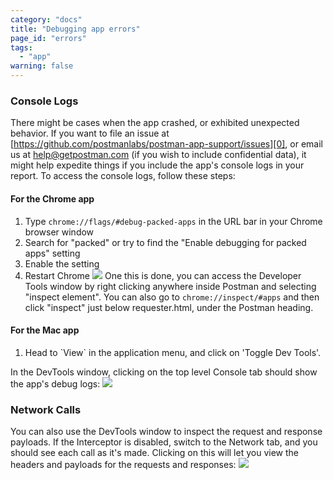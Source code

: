 ```yaml
---
category: "docs"
title: "Debugging app errors"
page_id: "errors"
tags: 
  - "app"
warning: false
---
```


### Console Logs

There might be cases when the app crashed, or exhibited unexpected behavior. If you want to file an issue at [https://github.com/postmanlabs/postman-app-support/issues][0], or email us at [help@getpostman.com][1] (if you wish to include confidential data), it might help expedite things if you include the app's console logs in your report. To access the console logs, follow these steps:

#### For the Chrome app

1. Type `chrome://flags/#debug-packed-apps` in the URL bar in your Chrome browser window
2. Search for "packed" or try to find the "Enable debugging for packed apps" setting
3. Enable the setting
4. Restart Chrome
![](https://www.getpostman.com/img/v1/docs/flags.png)
One this is done, you can access the Developer Tools window by right clicking anywhere inside Postman and selecting "inspect element". You can also go to `chrome://inspect/#apps` and then click "inspect" just below requester.html, under the Postman heading.

#### For the Mac app

1. Head to \`View\` in the application menu, and click on 'Toggle Dev Tools'.

  
  
In the DevTools window, clicking on the top level Console tab should show the app's debug logs:
![](https://www.getpostman.com/img/v1/docs/errors_console.png)

### Network Calls

You can also use the DevTools window to inspect the request and response payloads. If the Interceptor is disabled, switch to the Network tab, and you should see each call as it's made. Clicking on this will let you view the headers and payloads for the requests and responses:
![](https://www.getpostman.com/img/v1/docs/errors_network.png)


[0]: https://github.com/postmanlabs/postman-app-support/issues
[1]: mailto:help@getpostman.com
